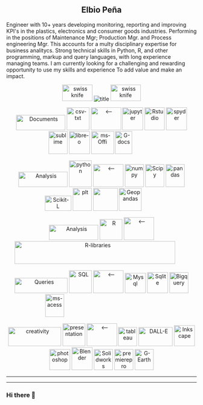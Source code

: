 <H2 align="center"> Elbio Peña </H3>
Engineer with 10+ years developing monitoring, reporting and improving KPI's in the plastics, electronics and consumer goods industries. Performing in the positions of Maintenance Mgr; Production Mgr. and Process engineering Mgr. This accounts for a multy disciplinary expertise for business analitycs.
Strong technical skills in Python, R, and other programming, markup and query languages, with long experience managing teams.
I am currently looking for a challenging and rewarding opportunity to use my skills and experience To add value and make an impact.


<p align="center">
 <img alt="swiss knife" src="https://user-images.githubusercontent.com/110791809/201522585-06804049-f418-441a-a73a-847abc462f73.gif" width="80" height="43">
 <img alt="title" src="https://user-images.githubusercontent.com/110791809/202304398-175faff1-974f-4c63-9040-a5aed3ee955e.png">
 <img alt="swiss knife" src="https://user-images.githubusercontent.com/110791809/201522585-06804049-f418-441a-a73a-847abc462f73.gif" width="80" height="43" >
</p>
<div  align="center" backgroun="#ccddcc"> 
<p>
  <img alt="Documents" src="https://user-images.githubusercontent.com/110791809/203850757-0d7d8269-ca74-447e-9eb9-e416a33044bd.png" width=130 height=40>
  <img alt="csv-txt" src="https://user-images.githubusercontent.com/110791809/203850813-f4475640-1722-46d9-8ef5-defdafdff0e3.png" width="60" height="60" >
  <img alt="<--" src="https://user-images.githubusercontent.com/110791809/203850864-91eaf9f2-e39b-44a8-bfa9-197581d1890c.png" width=80 height=60>
  <img alt="jupyter" src="https://user-images.githubusercontent.com/110791809/203851338-b4bba076-52fd-4875-969e-3bdfbe21d263.png" width=55 height=60>
  <img alt="Rstudio" src="https://user-images.githubusercontent.com/110791809/203851359-54702263-59fc-4c64-8a44-05a2641d4e0f.png" width=53 height=60>
  <img alt="spyder" src="https://user-images.githubusercontent.com/110791809/203851420-fbce3af1-cd42-4c52-a47c-826a56d50afd.png" width=55 height=60>
  <img alt="sublime" src="https://user-images.githubusercontent.com/110791809/203857841-96e80eee-b1fb-4d1a-bcf9-7d198e1c9629.png" width=50 height=60>
  <img alt="libre-o" src="https://user-images.githubusercontent.com/110791809/203851499-8c0d3256-ec79-47ca-ba26-59420a0cb389.png" width=55 height=60>
  <img alt="ms-Offi" src="https://user-images.githubusercontent.com/110791809/203851539-9bac03f9-4e30-40ef-ad35-f369f79fa98a.png" width=60 height=60>
  <img alt="G-docs" src="https://user-images.githubusercontent.com/110791809/203851622-9960deda-5017-440a-afaf-5c349d0e3e42.png" width=45 height=60>
  <img alt="fill" src="https://user-images.githubusercontent.com/110791809/203857651-1a917753-04a5-4015-aa69-86808c97c65b.png" width=55 height=2>
</p>
<p>
  <img alt="Analysis" src="https://user-images.githubusercontent.com/110791809/203857888-83bcedc5-a81a-4d98-b5ae-410318dd63ce.png" width=130 height=40>
  <img alt="python" src="https://user-images.githubusercontent.com/110791809/203852484-0a7d7cd4-1a60-4338-948b-f90a27a710c2.png" width=60 height="70">
  <img alt="<--" src="https://user-images.githubusercontent.com/110791809/203852522-4af8a9ac-d0a5-4b16-b714-83f57266a284.png" width=80 height=60>
  <img alt="numpy" src="https://user-images.githubusercontent.com/110791809/203852568-a09d4362-7807-453f-af07-efe0a895e6eb.png" width=50 height=60>
  <img alt="Scipy" src="https://user-images.githubusercontent.com/110791809/203852599-5fa0c7c4-3aea-491e-847c-2bd17d22ba14.png" width=50 height=60>
  <img alt="pandas" src="https://user-images.githubusercontent.com/110791809/203852676-49f5480d-96a2-426e-b405-adf432ecc173.png" width=50 height=60>
  <img alt="Scikit-L" src="https://user-images.githubusercontent.com/110791809/203857786-844c299c-21dc-4d3d-9840-5666a884d3f6.png" width=70 height=40>
  <img alt="plt" src="https://user-images.githubusercontent.com/110791809/203852785-86161bd2-9ba6-472e-a6ea-a8bb7246ada7.png" width=50 height=60>
  <img al="seaborn" src="https://user-images.githubusercontent.com/110791809/203852844-e9d3c976-8506-48d4-ae2f-bccde31f0762.png" width=65 height=60>
  <img alt="Geopandas" src="https://user-images.githubusercontent.com/110791809/203852898-b15f591e-27cf-474a-92b4-512fee777792.png" width=60 height=60>
  <img alt="fill" src="https://user-images.githubusercontent.com/110791809/203857651-1a917753-04a5-4015-aa69-86808c97c65b.png" width=40 height=2>
</p>
<p>
  <img alt="Analysis" src="https://user-images.githubusercontent.com/110791809/203857888-83bcedc5-a81a-4d98-b5ae-410318dd63ce.png" width=130 height=40>
  <img alt="R" src="https://user-images.githubusercontent.com/110791809/203857954-97d57ddf-4302-46d6-80bf-75c1d5f8ad83.png"  width=60 height="55">
  <img alt="<--" src="https://user-images.githubusercontent.com/110791809/203850864-91eaf9f2-e39b-44a8-bfa9-197581d1890c.png" width=80 height=60>
  <img alt="R-libraries" src="https://user-images.githubusercontent.com/110791809/203858124-8f0003be-cadd-4aa5-9c1c-40ea09e1ea83.png" width=425 height=60>
  <img alt="fill" src="https://user-images.githubusercontent.com/110791809/203857651-1a917753-04a5-4015-aa69-86808c97c65b.png" width=32 height=2>
</p>
<p>
  <img alt="Queries" src="https://user-images.githubusercontent.com/110791809/203858146-33b1e19e-65c7-41ba-93db-3c0e32b8c4b4.png" width=140 height=40>
  <img alt="SQL" src="https://user-images.githubusercontent.com/110791809/203858214-604aab6a-9697-4e7f-b65d-410b710e3cae.png" width="60" height="60">
  <img alt="<--" src="https://user-images.githubusercontent.com/110791809/203850864-91eaf9f2-e39b-44a8-bfa9-197581d1890c.png" width=80 height=60>
  <img alt="Mysql" src="https://user-images.githubusercontent.com/110791809/203858166-b4c8ac27-9f34-45d9-9b63-3146c51dbcc2.png" width=55 height=53>
  <img alt="Sqlite" src="https://user-images.githubusercontent.com/110791809/203858248-8548eb8d-f718-442c-b9bb-c3a507ebed4f.png" width=55 height=55>
  <img alt="Bigquery" src="https://user-images.githubusercontent.com/110791809/203858281-9d4f3f28-819a-44c6-9dcd-b7ae40ddf74b.png" width=50 height=55>
  <img alt="ms-acess" src="https://user-images.githubusercontent.com/110791809/203858338-55444d60-6601-4f28-89c3-00dd367736f8.png" width=50 height=60>
  <img alt="fill" src="https://user-images.githubusercontent.com/110791809/203857651-1a917753-04a5-4015-aa69-86808c97c65b.png" width=245 height=2>
</p>
<p>
  <img alt="creativity" src="https://user-images.githubusercontent.com/110791809/203871157-15492662-8fd4-4156-bbe5-b48ac669b346.png" width=140 height=50>
  <img alt= "presentation" src="https://user-images.githubusercontent.com/110791809/203871126-37d441f6-bd3e-41f3-a402-5f016bb6b57a.png" width=60 height=60>
  <img alt="<--" src="https://user-images.githubusercontent.com/110791809/203850864-91eaf9f2-e39b-44a8-bfa9-197581d1890c.png" width=80 height=60>
  <img alt="tableau" src="https://user-images.githubusercontent.com/110791809/203870750-8a35bb8b-e3b3-4ea4-b7fb-86725562f746.png" width=50 height=50> 
  <img alt="DALL-E" src= "https://user-images.githubusercontent.com/110791809/225645360-91bfeb55-e2b3-41c6-a98b-76b3d4eb8676.png" width=90 height=50>
  <img alt="Inkscape" src="https://user-images.githubusercontent.com/110791809/204020189-7ab848f5-c6bc-450b-8efa-544b994c9b75.png" width=55 height=55>
  <img alt="photoshop" src="https://user-images.githubusercontent.com/110791809/203870790-2aad7b38-2725-4f90-8558-e019573575c5.png" width=55 height=55>
  <img alt="Blender" src="https://user-images.githubusercontent.com/110791809/203870840-82bb01cd-024a-4968-bf34-e97ce5193f02.png" width=55 height=60>
  <img alt="Solidworks" src="https://user-images.githubusercontent.com/110791809/203870873-35d3e1f8-9bbe-4ae9-8b62-adb500c8b9c0.png" width=50 height=55>
  <img alt="premierepro" src="https://user-images.githubusercontent.com/110791809/203870888-a2f9478f-3a87-4df7-968b-6bd26cfc49db.png" width=50 height=55>
  <img alt="G-Earth" src="https://user-images.githubusercontent.com/110791809/203857651-1a917753-04a5-4015-aa69-86808c97c65b.png" width=50 height=55>
</p>
</div> 
<hr size="3" nonshade>
<hline>

---

### Hi there 👋

<!--
**elbiop/elbiop** is a ✨ _special_ ✨ repository because its `README.md` (this file) appears on your GitHub profile.

Here are some ideas to get you started:

- 🔭 I’m currently working on ...
- 🌱 I’m currently learning ...
- 👯 I’m looking to collaborate on ...
- 🤔 I’m looking for help with ...
- 💬 Ask me about ...
- 📫 How to reach me: ...
- 😄 Pronouns: ...
- ⚡ Fun fact: ...
-->
